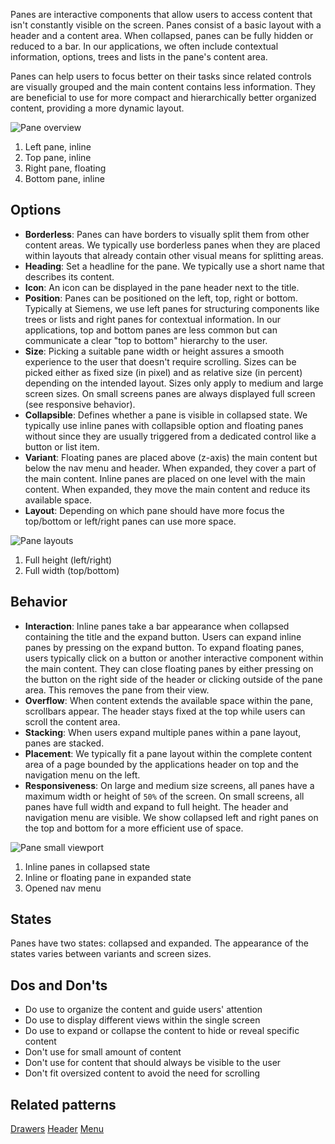 Panes are interactive components that allow users to access content that isn't constantly visible on the screen. Panes consist of a basic layout with a header and a content area. When collapsed, panes can be fully hidden or reduced to a bar. In our applications, we often include contextual information, options, trees and lists in the pane's content area. 

Panes can help users to focus better on their tasks since related controls are visually grouped and the main content contains less information. They are beneficial to use for more compact and hierarchically better organized content, providing a more dynamic layout.

![Pane overview](https://www.figma.com/file/wEptRgAezDU1z80Cn3eZ0o/iX-Pattern-Illustrations?type=design&node-id=1680-22044&mode=design&t=iP7h44Wf17P209P7-4)

1. Left pane, inline
2. Top pane, inline
3. Right pane, floating
4. Bottom pane, inline

## Options
- **Borderless**: Panes can have borders to visually split them from other content areas. We typically use borderless panes when they are placed within layouts that already contain other visual means for splitting areas.
- **Heading**: Set a headline for the pane. We typically use a short name that describes its content.
- **Icon**: An icon can be displayed in the pane header next to the title.
- **Position**: Panes can be positioned on the left, top, right or bottom. Typically at Siemens, we use left panes for structuring components like trees or lists and right panes for contextual information. In our applications, top and bottom panes are less common but can communicate a clear "top to bottom" hierarchy to the user.
- **Size**: Picking a suitable pane width or height assures a smooth experience to the user that doesn't require scrolling. Sizes can be picked either as fixed size (in pixel) and as relative size (in percent) depending on the intended layout. Sizes only apply to medium and large screen sizes. On small screens panes are always displayed full screen (see responsive behavior).
- **Collapsible**: Defines whether a pane is visible in collapsed state. We typically use inline panes with collapsible option and floating panes without since they are usually triggered from a dedicated control like a button or list item.
- **Variant**: Floating panes are placed above (z-axis) the main content but below the nav menu and header. When expanded, they cover a part of the main content. Inline panes are placed on one level with the main content. When expanded, they move the main content and reduce its available space.
- **Layout**: Depending on which pane should have more focus the top/bottom or left/right panes can use more space.

![Pane layouts](https://www.figma.com/file/wEptRgAezDU1z80Cn3eZ0o/iX-Pattern-Illustrations?type=design&node-id=1681-28910&mode=design&t=iP7h44Wf17P209P7-4)

1. Full height (left/right)
2. Full width (top/bottom)

## Behavior 
- **Interaction**: Inline panes take a bar appearance when collapsed containing the title and the expand button. Users can expand inline panes by pressing on the expand button. To expand floating panes, users typically click on a button or another interactive component within the main content. They can close floating panes by either pressing on the button on the right side of the header or clicking outside of the pane area. This removes the pane from their view.
- **Overflow**: When content extends the available space within the pane, scrollbars appear. The header stays fixed at the top while users can scroll the content area.
- **Stacking**: When users expand multiple panes within a pane layout, panes are stacked.
- **Placement**: We typically fit a pane layout within the complete content area of a page bounded by the applications header on top and the navigation menu on the left.
- **Responsiveness**: On large and medium size screens, all panes have a maximum width or height of `50%` of the screen. On small screens, all panes have full width and expand to full height. The header and navigation menu are visible. We show collapsed left and right panes on the top and bottom for a more efficient use of space.

![Pane small viewport](https://www.figma.com/file/wEptRgAezDU1z80Cn3eZ0o/iX-Pattern-Illustrations?type=design&node-id=1680-26548&mode=design&t=iP7h44Wf17P209P7-4)

1. Inline panes in collapsed state
2. Inline or floating pane in expanded state
3. Opened nav menu

## States
Panes have two states: collapsed and expanded. The appearance of the states varies between variants and screen sizes.

## Dos and Don'ts
- Do use to organize the content and guide users' attention
- Do use to display different views within the single screen
- Do use to expand or collapse the content to hide or reveal specific content
- Don't use for small amount of content
- Don't use for content that should always be visible to the user
- Don't fit oversized content to avoid the need for scrolling

## Related patterns

[Drawers](./drawers.md)
[Header](../controls/application-frame/application-header.md)
[Menu](../controls/application-frame/application-menu.md)
